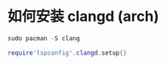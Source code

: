 # 如何安装 clangd (arch)

~~~powershell
sudo pacman -S clang
~~~

~~~lua
require'lspconfig'.clangd.setup{}
~~~


